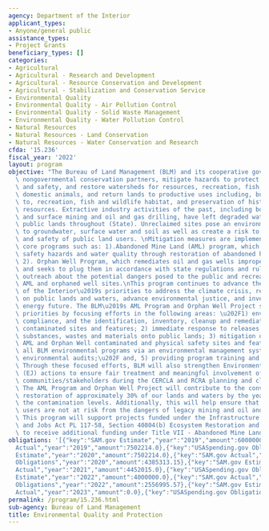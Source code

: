 ```yaml
---
agency: Department of the Interior
applicant_types:
- Anyone/general public
assistance_types:
- Project Grants
beneficiary_types: []
categories:
- Agricultural
- Agricultural - Research and Development
- Agricultural - Resource Conservation and Development
- Agricultural - Stabilization and Conservation Service
- Environmental Quality
- Environmental Quality - Air Pollution Control
- Environmental Quality - Solid Waste Management
- Environmental Quality - Water Pollution Control
- Natural Resources
- Natural Resources - Land Conservation
- Natural Resources - Water Conservation and Research
cfda: '15.236'
fiscal_year: '2022'
layout: program
objective: "The Bureau of Land Management (BLM) and its cooperative government and\
  \ nongovernmental conservation partners, mitigate hazards to protect public health\
  \ and safety, and restore watersheds for resources, recreation, fish, wildlife and\
  \ domestic animals, and return lands to productive uses including, but not limited\
  \ to, recreation, fish and wildlife habitat, and preservation of historical/cultural\
  \ resources. Extractive industry activities of the past, including both underground\
  \ and surface mining and oil and gas drilling, have left degraded watersheds on\
  \ public lands throughout (State). Unreclaimed sites pose an environmental threat\
  \ to groundwater, surface water and soil as well as create a risk to the health\
  \ and safety of public land users. \nMitigation measures are implemented through\
  \ core programs such as: 1).Abandoned Mine Land (AML) program, which addresses physical\
  \ safety hazards and water quality through restoration of abandoned hardrock mines.\
  \ 2). Orphan Well Program, which remediates oil and gas wells improperly abandoned,\
  \ and seeks to plug them in accordance with state regulations and rules; 3). Educational\
  \ outreach about the potential dangers posed to the public and recreationists from\
  \ AML and orphaned well sites.\nThis program continues to advance the Department\
  \ of the Interior\u2019s priorities to address the climate crisis, restore balance\
  \ on public lands and waters, advance environmental justice, and invest in a clean\
  \ energy future. The BLM\u2019s AML Program and Orphan Well Project support these\
  \ priorities by focusing efforts in the following areas: \u202F1) environmental\
  \ compliance, and the identification, inventory, cleanup and remediation of legacy\
  \ contaminated sites and features; 2) immediate response to releases of hazardous\
  \ substances, wastes and materials onto public lands; 3) mitigation of priority\
  \ AML and Orphan Well contaminated and physical safety sites and features; 4) improving\
  \ all BLM environmental programs via an environmental management system including\
  \ environmental audits;\u202F and, 5) providing program training and awareness.\
  \ Through these focused efforts, BLM will also strengthen Environmental Justice\
  \ (EJ) actions to ensure fair treatment and meaningful involvement of EJ and disadvantaged\
  \ communities/stakeholders during the CERCLA and RCRA planning and cleanup processes.\
  \ The AML Program and Orphan Well Project will contribute to the conversation and\
  \ restoration of approximately 30% of our lands and waters by the year 2030 by reducing\
  \ the contamination levels. Additionally, this will help ensure that public land\
  \ users are not at risk from the dangers of legacy mining and oil and gas activities.\
  \ This program will support projects funded under the Infrastructure Investment\
  \ and Jobs Act PL 117-58, Section 40804(b) Ecosystem Restoration and anticipate\
  \ to receive additional funding under Title VII - Abandoned Mine Land Reclamation."
obligations: '[{"key":"SAM.gov Estimate","year":"2019","amount":6000000.0},{"key":"SAM.gov
  Actual","year":"2019","amount":7502214.0},{"key":"USASpending.gov Obligations","year":"2019","amount":4021302.33},{"key":"SAM.gov
  Estimate","year":"2020","amount":7502214.0},{"key":"SAM.gov Actual","year":"2020","amount":2403010.0},{"key":"USASpending.gov
  Obligations","year":"2020","amount":4385313.15},{"key":"SAM.gov Estimate","year":"2021","amount":2403000.0},{"key":"SAM.gov
  Actual","year":"2021","amount":4452015.0},{"key":"USASpending.gov Obligations","year":"2021","amount":1020788.32},{"key":"SAM.gov
  Estimate","year":"2022","amount":4000000.0},{"key":"SAM.gov Actual","year":"2022","amount":294197.0},{"key":"USASpending.gov
  Obligations","year":"2022","amount":2556995.57},{"key":"SAM.gov Estimate","year":"2023","amount":300000.0},{"key":"SAM.gov
  Actual","year":"2023","amount":0.0},{"key":"USASpending.gov Obligations","year":"2023","amount":-42193.62}]'
permalink: /program/15.236.html
sub-agency: Bureau of Land Management
title: Environmental Quality and Protection
---
```

